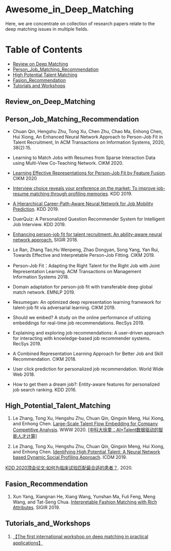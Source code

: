 # Awesome_in_Deep_Matching



Here, we are concentrate on collection of research papers relate to the deep matching issues in multiple fields.   


Table of Contents
=================


<!--   * [Datasets / Shared Tasks](#Datasets_Shared_Tasks) -->
  * [Review on Deep Matching](#Review_on_Deep_Matching)
  * [Person_Job_Matching_Recommendation](#Person_Job_Matching_Recommendation)
  * [High Potential Talent Matching](#High_Potential_Talent_Matching)
  * [Fasion_Recommendation](#Fasion_Recommendation)  
  * [Tutorials and Workshops](#Tutorials_and_Workshops)


<!-- ## Datasets_Shared_Tasks -->
## Review_on_Deep_Matching

## Person_Job_Matching_Recommendation
- Chuan Qin, Hengshu Zhu, Tong Xu, Chen Zhu, Chao Ma, Enhong Chen, Hui Xiong, An Enhanced Neural Network Approach to Person-Job Fit in Talent Recruitment, In ACM Transactions on Information Systems, 2020, 38(2):15.


- Learning to Match Jobs with Resumes from Sparse Interaction Data using Multi-View Co-Teaching Network. CIKM 2020.


- [Learning Effective Representations for Person-Job Fit by Feature Fusion](https://arxiv.org/pdf/2006.07017.pdf). CIKM 2020

- [Interview choice reveals your preference on the market: To improve job-resume matching through profiling memories](https://dl.acm.org/authorize?N688410). KDD 2019.

- [A Hierarchical Career-Path-Aware Neural Network for Job Mobility Prediction](https://dl.acm.org/authorize?N688320). KDD 2019.

- DuerQuiz: A Personalized Question Recommender System for Intelligent Job Interview. KDD 2019.

- [Enhancing person-job fit for talent recruitment: An ability-aware neural network approach.](http://staff.ustc.edu.cn/~tongxu/Papers/Chuan_SIGIR18.pdf) SIGIR 2018.

- Le Ran, Zhang Tao,Hu Wenpeng, Zhao Dongyan, Song Yang, Yan Rui, Towards Effective and Interpretable Person-Job Fitting. CIKM 2019.


- Person-Job Fit：Adapting the Right Talent for the Right Job with Joint Representation Learning. ACM Transactions on Management Information Systems 2018.


- Domain adaptation for person-job fit with transferable deep global match network. EMNLP 2019.


- Resumegan: An optimized deep representation learning framework for talent-job fit via adversarial learning. CIKM 2019.


- Should we embed? A study on the online performance of utilizing embeddings for real-time job recommendations. RecSys 2019.


- Explaining and exploring job recommendations: A user-driven approach for interacting with knowledge-based job recommender systems. RecSys 2019.


- A Combined Representation Learning Approach for Better Job and Skill Recommendation. CIKM 2018.


- User click prediction for personalized job recommendation. World Wide Web 2018.


- How to get them a dream job?: Entity-aware features for personalized job search ranking. KDD 2016.


## High_Potential_Talent_Matching
1. Le Zhang, Tong Xu, Hengshu Zhu, Chuan Qin, Qingxin Meng, Hui Xiong, and Enhong Chen. [Large-Scale Talent Flow Embedding for Company Competitive Analysis](http://staff.ustc.edu.cn/~tongxu/Papers/Le_WWW20.pdf). WWW 2020. [[中科大徐童：AI×Talent数据驱动的智能人才计算]](https://mp.weixin.qq.com/s/SZDgC_N2IfSzbXyOrS_7Gw) 


2. Le Zhang, Tong Xu, Hengshu Zhu, Chuan Qin, Qingxin Meng, Hui Xiong, and Enhong Chen. [Identifying High Potential Talent: A Neural Network based Dynamic Social Profiling Approach](http://staff.ustc.edu.cn/~tongxu/Papers/Yuyang_ICDM19.pdf). ICDM 2019.


[KDD 2020顶会论文:如何为临床试验匹配最合适的患者？](https://mp.weixin.qq.com/s/utkSCxko8IvukQFceyjR8g). 2020.



## Fasion_Recommendation
1. Xun Yang, Xiangnan He, Xiang Wang, Yunshan Ma, Fuli Feng, Meng Wang, and Tat-Seng Chua. [Interpretable Fashion Matching with Rich Attributes](http://staff.ustc.edu.cn/~hexn/papers/sigir19-fashion.pdf). SIGIR 2019.


## Tutorials_and_Workshops
1. [【The first international workshop on deep matching in practical applications】](https://wsdm2019-dapa.github.io/)



